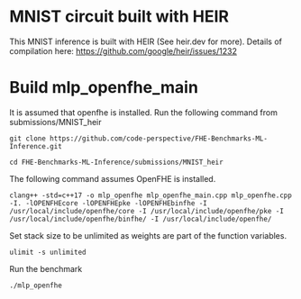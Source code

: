 # MNIST circuit built with HEIR

This MNIST inference is built with HEIR (See heir.dev for more). Details of compilation here: https://github.com/google/heir/issues/1232


# Build mlp_openfhe_main
It is assumed that openfhe is installed. Run the following command from  submissions/MNIST_heir

```
git clone https://github.com/code-perspective/FHE-Benchmarks-ML-Inference.git
```

```
cd FHE-Benchmarks-ML-Inference/submissions/MNIST_heir
```

The following command assumes OpenFHE is installed.
```
clang++ -std=c++17 -o mlp_openfhe mlp_openfhe_main.cpp mlp_openfhe.cpp -I. -lOPENFHEcore -lOPENFHEpke -lOPENFHEbinfhe -I /usr/local/include/openfhe/core -I /usr/local/include/openfhe/pke -I /usr/local/include/openfhe/binfhe/ -I /usr/local/include/openfhe/
```

Set stack size to be unlimited as weights are part of the function variables.
```
ulimit -s unlimited
```

Run the benchmark
```
./mlp_openfhe
```